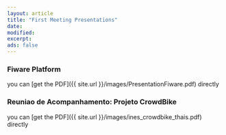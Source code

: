 ```yaml
---
layout: article
title: "First Meeting Presentations"
date: 
modified:
excerpt:
ads: false
---
```


<h3>Fiware Platform</h3>
you can [get the PDF]({{ site.url }}/images/PresentationFiware.pdf) directly

<h3>Reuniao de Acompanhamento: Projeto CrowdBike</h3>
you can [get the PDF]({{ site.url }}/images/ines_crowdbike_thais.pdf) directly